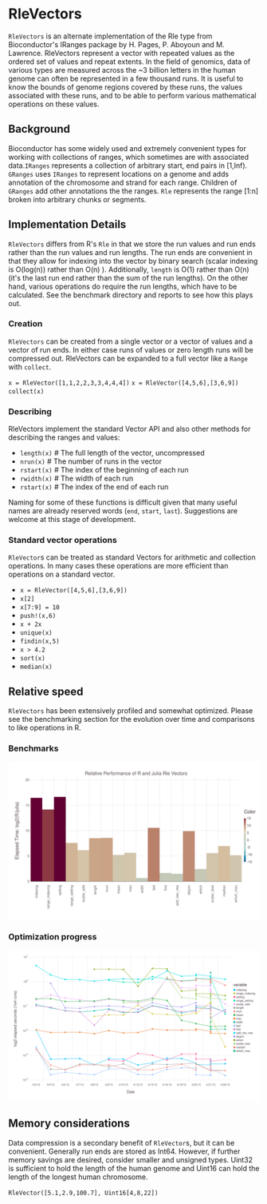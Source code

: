 # RleVectors

`RleVectors` is an alternate implementation of the Rle type from
Bioconductor's IRanges package by H. Pages, P. Aboyoun and
M. Lawrence. RleVectors represent a vector with repeated values as the
ordered set of values and repeat extents. In the field of genomics,
data of various types are  measured across the ~3 billion letters in
the human genome can often be represented in a few thousand runs. It
is useful to know the bounds of genome regions covered by these runs,
the values associated with these runs, and to be able to perform
various mathematical operations on these values.


## Background
Bioconductor has some widely used and extremely convenient types for
working with collections of ranges, which sometimes are with
associated data.`IRanges` represents a collection of arbitrary start,
end pairs in [1,Inf). `GRanges` uses `IRanges` to represent locations
on a genome and adds annotation of the chromosome and strand for each
range. Children of `GRanges` add other annotations the the ranges. `Rle`
represents the range [1:n] broken into arbitrary chunks or segments.



## Implementation Details
`RleVectors` differs from R's `Rle` in that we store the run values
and run ends rather than the run values and run lengths. The run ends
are convenient in that they allow for indexing into the vector by
binary search (scalar indexing is O(log(n)) rather than O(n) ).
Additionally, `length` is O(1) rather than O(n) (it's the last run
end rather than the sum of the run lengths). On the other hand,
various operations do require the run lengths, which have to be
calculated. See the benchmark directory and reports to see how
this plays out.

### Creation
`RleVectors` can be created from a single vector or a vector of values and a vector of run ends. In either case runs of values or zero length runs will be compressed out. RleVectors can be expanded to a full vector like a `Range` with `collect`.

`x = RleVector([1,1,2,2,3,3,4,4,4])`
`x = RleVector([4,5,6],[3,6,9])`
`collect(x)`

### Describing
RleVectors implement the standard Vector API and also other methods for describing the ranges and values:


- `length(x)` # The full length of the vector, uncompressed
- `nrun(x)` # The number of runs in the vector
- `rstart(x)` # The index of the beginning of each run
- `rwidth(x)` # The width of each run
- `rstart(x)` # The index of the end of each run

Naming for some of these functions is difficult given that many useful names are already reserved words (`end`, `start`, `last`). Suggestions are welcome at this stage of development.

### Standard vector operations

`RleVector`s can be treated as standard Vectors for arithmetic and collection operations. In many cases these operations are more efficient than operations on a standard vector.

- `x = RleVector([4,5,6],[3,6,9])`
- `x[2]`
- `x[7:9] = 10`
- `push!(x,6)`
- `x + 2x`
- `unique(x)`
- `findin(x,5)`
- `x > 4.2`
- `sort(x)`
- `median(x)`

## Relative speed
`RleVectors` has been extensively profiled and somewhat optimized. Please see the benchmarking section for the evolution over time and comparisons to like operations in R.

### Benchmarks
![Benchmarking results](benchmark/plots/benchmark_rle_vectors.2015-04-26.svg)

### Optimization progress
![Optimization progress](benchmark/plots/benchmark_rle_vectors.2015-04-26.timeline.svg)

## Memory considerations
Data compression is a secondary benefit of `RleVector`s, but it can be convenient. Generally run ends are stored as Int64. However, if further memory savings are desired, consider smaller and unsigned types. Uint32 is sufficient to hold the length of the human genome and Uint16 can hold the length of the longest human chromosome.

`RleVector([5.1,2.9,100.7], Uint16[4,8,22])`



